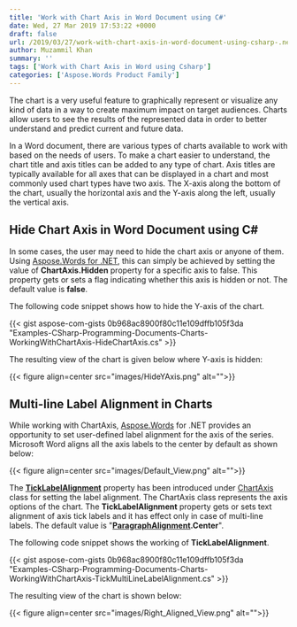 ```yaml
---
title: 'Work with Chart Axis in Word Document using C#'
date: Wed, 27 Mar 2019 17:53:22 +0000
draft: false
url: /2019/03/27/work-with-chart-axis-in-word-document-using-csharp-.net-word-library/
author: Muzammil Khan
summary: ''
tags: ['Work with Chart Axis in Word using Csharp']
categories: ['Aspose.Words Product Family']
---
```


The chart is a very useful feature to graphically represent or visualize any kind of data in a way to create maximum impact on target audiences. Charts allow users to see the results of the represented data in order to better understand and predict current and future data.

In a Word document, there are various types of charts available to work with based on the needs of users. To make a chart easier to understand, the chart title and axis titles can be added to any type of chart. Axis titles are typically available for all axes that can be displayed in a chart and most commonly used chart types have two axis. The X-axis along the bottom of the chart, usually the horizontal axis and the Y-axis along the left, usually the vertical axis.

## Hide Chart Axis in Word Document using C#

In some cases, the user may need to hide the chart axis or anyone of them. Using [Aspose.Words for .NET][1], this can simply be achieved by setting the value of **ChartAxis.Hidden** property for a specific axis to false. This property gets or sets a flag indicating whether this axis is hidden or not. The default value is **false**.

The following code snippet shows how to hide the Y-axis of the chart.

{{< gist aspose-com-gists 0b968ac8900f80c11e109dffb105f3da "Examples-CSharp-Programming-Documents-Charts-WorkingWithChartAxis-HideChartAxis.cs" >}}

The resulting view of the chart is given below where Y-axis is hidden:



{{< figure align=center src="images/HideYAxis.png" alt="">}}


## Multi-line Label Alignment in Charts

While working with ChartAxis, [Aspose.Words][2] for .NET provides an opportunity to set user-defined label alignment for the axis of the series. Microsoft Word aligns all the axis labels to the center by default as shown below:



{{< figure align=center src="images/Default_View.png" alt="">}}


The [**TickLabelAlignment**][3] property has been introduced under [ChartAxis][4] class for setting the label alignment. The ChartAxis class represents the axis options of the chart. The **TickLabelAlignment** property gets or sets text alignment of axis tick labels and it has effect only in case of multi-line labels. The default value is "[**ParagraphAlignment**][5]**.Center**".

The following code snippet shows the working of **TickLabelAlignment**.

{{< gist aspose-com-gists 0b968ac8900f80c11e109dffb105f3da "Examples-CSharp-Programming-Documents-Charts-WorkingWithChartAxis-TickMultiLineLabelAlignment.cs" >}}

The resulting view of the chart is shown below:



{{< figure align=center src="images/Right_Aligned_View.png" alt="">}}





[1]: https://products.aspose.com/words
[2]: https://products.aspose.com/words
[3]: https://apireference.aspose.com/net/words/aspose.words.drawing.charts/chartaxis/properties/ticklabelalignment
[4]: https://apireference.aspose.com/net/words/aspose.words.drawing.charts/chartaxis
[5]: https://apireference.aspose.com/net/words/aspose.words/paragraphalignment




